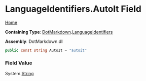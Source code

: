 <a name="_top"></a>

# LanguageIdentifiers\.AutoIt Field

[Home](../../../README.md#_top)

**Containing Type**: [DotMarkdown](../../README.md#_top)\.[LanguageIdentifiers](../README.md#_top)

**Assembly**: DotMarkdown\.dll

```csharp
public const string AutoIt = "autoit"
```

### Field Value

System\.[String](https://docs.microsoft.com/en-us/dotnet/api/system.string)